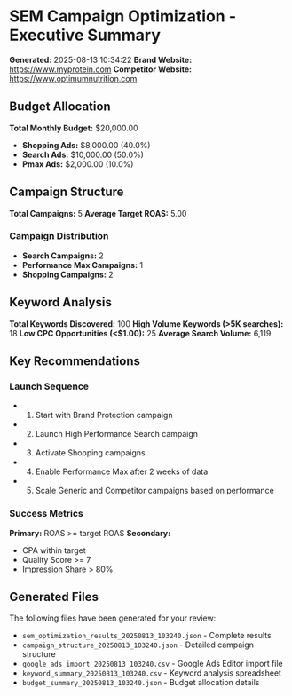 # SEM Campaign Optimization - Executive Summary
**Generated:** 2025-08-13 10:34:22
**Brand Website:** https://www.myprotein.com
**Competitor Website:** https://www.optimumnutrition.com

## Budget Allocation
**Total Monthly Budget:** $20,000.00

- **Shopping Ads:** $8,000.00 (40.0%)
- **Search Ads:** $10,000.00 (50.0%)
- **Pmax Ads:** $2,000.00 (10.0%)

## Campaign Structure
**Total Campaigns:** 5
**Average Target ROAS:** 5.00

### Campaign Distribution
- **Search Campaigns:** 2
- **Performance Max Campaigns:** 1
- **Shopping Campaigns:** 2

## Keyword Analysis
**Total Keywords Discovered:** 100
**High Volume Keywords (>5K searches):** 18
**Low CPC Opportunities (<$1.00):** 25
**Average Search Volume:** 6,119

## Key Recommendations

### Launch Sequence
- 1. Start with Brand Protection campaign
- 2. Launch High Performance Search campaign
- 3. Activate Shopping campaigns
- 4. Enable Performance Max after 2 weeks of data
- 5. Scale Generic and Competitor campaigns based on performance

### Success Metrics
**Primary:** ROAS >= target ROAS
**Secondary:**
- CPA within target
- Quality Score >= 7
- Impression Share > 80%

## Generated Files
The following files have been generated for your review:
- `sem_optimization_results_20250813_103240.json` - Complete results
- `campaign_structure_20250813_103240.json` - Detailed campaign structure
- `google_ads_import_20250813_103240.csv` - Google Ads Editor import file
- `keyword_summary_20250813_103240.csv` - Keyword analysis spreadsheet
- `budget_summary_20250813_103240.json` - Budget allocation details